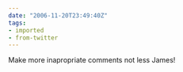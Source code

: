 ```yaml
---
date: "2006-11-20T23:49:40Z"
tags:
- imported
- from-twitter
---
```

Make more inapropriate comments not less James!
